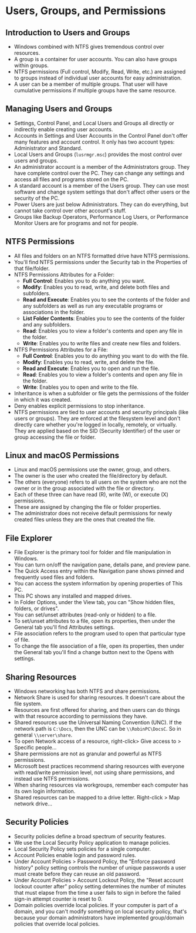 # Users, Groups, and Permissions

## Introduction to Users and Groups
- Windows combined with NTFS gives tremendous control over resources.
- A group is a container for user accounts. You can also have groups within groups.
- NTFS permissions (Full control, Modify, Read, Write, etc.) are assigned to groups instead of individual user accounts for easy administration.
- A user can be a member of multiple groups. That user will have cumulative permissions if multiple groups have the same resource.

## Managing Users and Groups
- Settings, Control Panel, and Local Users and Groups all directly or indirectly enable creating user accounts.
- Accounts in Settings and User Accounts in the Control Panel don't offer many features and account control. It only has two account types: Administrator and Standard.
- Local Users and Groups (`lusrmgr.msc`) provides the most control over users and groups.
- An administrator account is a member of the Administrators group. They have complete control over the PC. They can change any settings and access all files and programs stored on the PC.
- A standard account is a member of the Users group. They can use most software and change system settings that don't affect other users or the security of the PC.
- Power Users are just below Administrators. They can do everything, but cannot take control over other account's stuff.
- Groups like Backup Operators, Performance Log Users, or Performance Monitor Users are for programs and not for people.

## NTFS Permissions
- All files and folders on an NTFS formatted drive have NTFS permissions.
- You'll find NTFS permissions under the Security tab in the Properties of that file/folder.
- NTFS Permissions Attributes for a Folder:
	- **Full Control**: Enables you to do anything you want.
	- **Modify**: Enables you to read, write, and delete both files and subfolders.
	- **Read and Execute**: Enables you to see the contents of the folder and any subfolders as well as run any executable programs or associations in the folder.
	- **List Folder Contents**: Enables you to see the contents of the folder and any subfolders.
	- **Read**: Enables you to view a folder's contents and open any file in the folder.
	- **Write**: Enables you to write files and create new files and folders.
- NTFS Permissions Attributes for a File:
	- **Full Control**: Enables you to do anything you want to do with the file.
	- **Modify**: Enables you to read, write, and delete the file.
	- **Read and Execute**: Enables you to open and run the file.
	- **Read**: Enables you to view a folder's contents and open any file in the folder.
	- **Write**: Enables you to open and write to the file.
- Inheritance is when a subfolder or file gets the permissions of the folder in which it was created.
- Deny enables explicit permissions to stop inheritance.
- NTFS permissions are tied to user accounts and security principals (like users or groups). They are enforced at the filesystem level and don't directly care whether you're logged in locally, remotely, or virtually. They are applied based on the SID (Security Identifier) of the user or group accessing the file or folder.

## Linux and macOS Permissions
- Linux and macOS permissions use the owner, group, and others.
- The owner is the user who created the file/directory by default.
- The others (everyone) refers to all users on the system who are not the owner or in the group associated with the file or directory.
- Each of these three can have read (R), write (W), or execute (X) permissions.
- These are assigned by changing the file or folder properties.
- The administrator does not receive default permissions for newly created files unless they are the ones that created the file.

## File Explorer
- File Explorer is the primary tool for folder and file manipulation in Windows.
- You can turn on/off the navigation pane, details pane, and preview pane.
- The Quick Access entry within the Navigation pane shows pinned and frequently used files and folders.
- You can access the system information by opening properties of This PC.
- This PC shows any installed and mapped drives.
- In Folder Options, under the View tab, you can "Show hidden files, folders, or drives".
- You can set/unset attributes (read-only or hidden) to a file.
- To set/unset attributes to a file, open its properties, then under the General tab you'll find Attributes settings.
- File association refers to the program used to open that particular type of file.
- To change the file association of a file, open its properties, then under the General tab you'll find a change button next to the Opens with settings.

## Sharing Resources
- Windows networking has both NTFS and share permissions.
- Network Share is used for sharing resources. It doesn't care about the file system.
- Resources are first offered for sharing, and then users can do things with that resource according to permissions they have.
- Shared resources use the Universal Naming Convention (UNC). If the network path is `C:\Docs`, then the UNC can be `\\RobinPC\DocsC`. So in general `\\server\share`.
- To open Network access of a resource, right-click> Give access to > Specific people...
- Share permissions are not as granular and powerful as NTFS permissions.
- Microsoft best practices recommend sharing resources with everyone with read/write permission level, not using share permissions, and instead use NTFS permissions.
- When sharing resources via workgroups, remember each computer has its own login information.
- Shared resources can be mapped to a drive letter. Right-click > Map network drive...

## Security Policies
- Security policies define a broad spectrum of security features.
- We use the Local Security Policy application to manage policies.
- Local Security Policy sets policies for a single computer.
- Account Policies enable login and password rules.
- Under Account Policies > Password Policy, the "Enforce password history" policy setting controls the number of unique passwords a user must create before they can reuse an old password.
- Under Account Policies > Account Lockout Policy, the "Reset account lockout counter after" policy setting determines the number of minutes that must elapse from the time a user fails to sign in before the failed sign-in attempt counter is reset to 0.
- Domain policies override local policies. If your computer is part of a domain, and you can't modify something on local security policy, that's because your domain administrators have implemented group/domain policies that override local policies.